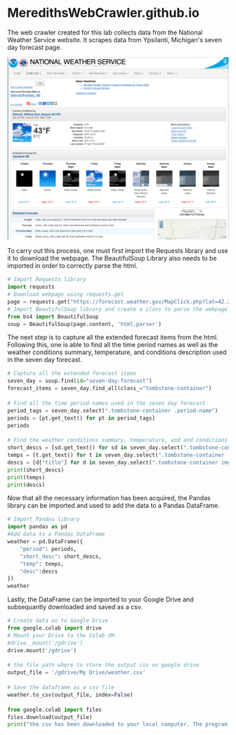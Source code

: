 # MeredithsWebCrawler.github.io
The web crawler created for this lab collects data from the National Weather Service website. It scrapes data from Ypsilanti, Michigan's seven day forecast page. 

![forcast](img/7day.PNG)

To carry out this process, one must first import the Requests library and use it to download the webpage. The BeautifulSoup Library also needs to be imported in order to correctly parse the html. 
```python
# Import Requests library 
import requests
# Download webpage using requests.get
page = requests.get("https://forecast.weather.gov/MapClick.php?lat=42.2408&lon=-83.6131#.YmF-q9PMKUk")
# Import BeautifulSoup library and create a class to parse the webpage
from bs4 import BeautifulSoup
soup = BeautifulSoup(page.content, 'html.parser')
```
The next step is to capture all the extended forecast items from the html. Following this, one is able to find all the time period names as well as the weather conditions summary, temperature, and conditions description used in the seven day forecast. 
```python
# Capture all the extended forecast items 
seven_day = soup.find(id="seven-day-forecast")
forecast_items = seven_day.find_all(class_="tombstone-container")

# Find all the time period names used in the seven day forecast
period_tags = seven_day.select(".tombstone-container .period-name")
periods = [pt.get_text() for pt in period_tags]
periods

# Find the weather conditions summary, temperature, and and conditions description for the various time periods in the seven day forecast
short_descs = [sd.get_text() for sd in seven_day.select(".tombstone-container .short-desc")]
temps = [t.get_text() for t in seven_day.select(".tombstone-container .temp")]
descs = [d["title"] for d in seven_day.select(".tombstone-container img")]
print(short_descs)
print(temps)
print(descs)
```
Now that all the necessary information has been acquired, the Pandas library can be imported and used to add the data to a Pandas DataFrame. 
```python
# Import Pandas library
import pandas as pd
#Add data to a Pandas DataFrame
weather = pd.DataFrame({
    "period": periods,
    "short_desc": short_descs,
    "temp": temps,
    "desc":descs
})
weather
```
Lastly, the DataFrame can be imported to your Google Drive and subsequantly downloaded and saved as a csv. 
```python
# Create data on to Google Drive
from google.colab import drive
# Mount your Drive to the Colab VM.
#drive._mount('/gdrive')
drive.mount('/gdrive')

# the file path where to store the output csv on google drive
output_file = '/gdrive/My Drive/weather.csv'

# Save the dataframe as a csv file
weather.to_csv(output_file, index=False)

from google.colab import files
files.download(output_file)
print("the csv has been downloaded to your local computer. The program has been completed successfully")
```
